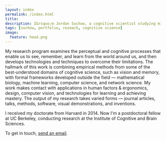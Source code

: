```yaml
---
layout: index
permalink: /index.html
title:
description: I&rsquo;m Jordan Suchow, a cognitive scientist studying minds, brains, and machines.
tags: [suchow, portfolio, reseach, cognitive science]
image:
  feature: head.png
---
```


My research program examines the perceptual and cognitive processes that enable us to see, remember, and learn from the world around us, and then develops technologies and techniques to overcome their limitations. The hallmark of this work is combining empirical methods from some of the best-understood domains of cognitive science, such as vision and memory, with formal frameworks developed outside the field &mdash; mathematical biology, machine learning, computer science, and network science. My work makes contact with applications in human factors & ergonomics, design, computer vision, and technologies for learning and achieving mastery. The output of my research takes varied forms &mdash; journal articles, talks, methods, software, visual demonstrations, and inventions.

I received my doctorate from Harvard in 2014. Now I'm a postdoctoral fellow at UC Berkeley, conducting research at the Institute of Cognitive and Brain Sciences.

To get in touch, [send an email](mailto:suchow@berkeley.edu).
